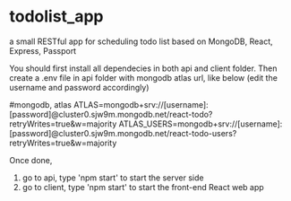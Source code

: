 # todolist_app
a small RESTful app for scheduling todo list based on MongoDB, React, Express, Passport

You should first install all dependecies in both api and client folder.
Then create a .env file in api folder with mongodb atlas url, like below (edit the username and password accordingly)

#mongodb, atlas
ATLAS=mongodb+srv://[username]:[password]@cluster0.sjw9m.mongodb.net/react-todo?retryWrites=true&w=majority
ATLAS_USERS=mongodb+srv://[username]:[password]@cluster0.sjw9m.mongodb.net/react-todo-users?retryWrites=true&w=majority

Once done,
1. go to api, type 'npm start' to start the server side
2. go to client, type 'npm start' to start the front-end React web app
